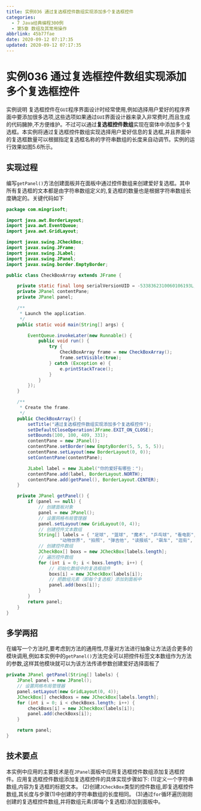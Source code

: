 ```yaml
---
title: 实例036 通过复选框控件数组实现添加多个复选框控件
categories:
  - 7 Java经典编程300例
  - 第5章 数组及其常用操作
abbrlink: 45b77fae
date: 2020-09-12 07:17:35
updated: 2020-09-12 07:17:35
---
```

# 实例036 通过复选框控件数组实现添加多个复选框控件
实例说明
复选框控件在`GUI`程序界面设计时经常使用,例如选择用户爱好的程序界面中要添加很多选项,这些选项如果通过`GUI`界面设计器来录入非常费时,而且生成的代码臃肿,不方便维护。不过可以通过**复选框控件数组**实现在窗体中添加多个复选框。本实例将通过复选框控件数组实现选择用户爱好信息的复选框,并且界面中的复选框数量可以根据指定复选框名称的字符串数组的长度来自动调节。实例的运行效果如图5.6所示。
## 实现过程
编写`getPanel()`方法创建面板并在面板中通过控件数组来创建爱好复选框。其中所有复选框的文本都是由字符串数组定义的,复选框的数量也是根据字符串数组长度确定的。关键代码如下
```java
package com.mingrisoft;

import java.awt.BorderLayout;
import java.awt.EventQueue;
import java.awt.GridLayout;

import javax.swing.JCheckBox;
import javax.swing.JFrame;
import javax.swing.JLabel;
import javax.swing.JPanel;
import javax.swing.border.EmptyBorder;

public class CheckBoxArray extends JFrame {

    private static final long serialVersionUID = -5338362310060106193L;
    private JPanel contentPane;
    private JPanel panel;

    /**
     * Launch the application.
     */
    public static void main(String[] args) {

        EventQueue.invokeLater(new Runnable() {
            public void run() {
                try {
                    CheckBoxArray frame = new CheckBoxArray();
                    frame.setVisible(true);
                } catch (Exception e) {
                    e.printStackTrace();
                }
            }
        });
    }

    /**
     * Create the frame.
     */
    public CheckBoxArray() {
        setTitle("通过复选框控件数组实现添加多个复选框控件");
        setDefaultCloseOperation(JFrame.EXIT_ON_CLOSE);
        setBounds(100, 100, 409, 331);
        contentPane = new JPanel();
        contentPane.setBorder(new EmptyBorder(5, 5, 5, 5));
        contentPane.setLayout(new BorderLayout(0, 0));
        setContentPane(contentPane);

        JLabel label = new JLabel("你的爱好有哪些：");
        contentPane.add(label, BorderLayout.NORTH);
        contentPane.add(getPanel(), BorderLayout.CENTER);
    }

    private JPanel getPanel() {
        if (panel == null) {
            // 创建面板对象
            panel = new JPanel();
            // 设置网格布局管理器
            panel.setLayout(new GridLayout(0, 4));
            // 创建控件文本数组
            String[] labels = { "足球", "篮球", "魔术", "乒乓球", "看电影", "魔兽世界", "CS战队", "羽毛球", "游泳", "旅游", "爬山", "唱歌", "写博客",
                    "动物世界", "拍照", "弹吉他", "读报纸", "飙车", "逛街", "逛商场", "麻将", "看书", "上网看资料", "新闻", "军事", "八卦", "养生", "饮茶" };
            // 创建控件数组
            JCheckBox[] boxs = new JCheckBox[labels.length];
            // 遍历控件数组
            for (int i = 0; i < boxs.length; i++) {
                // 初始化数组中的复选框组件
                boxs[i] = new JCheckBox(labels[i]);
                // 把数组元素（即每个复选框）添加到面板中
                panel.add(boxs[i]);
            }
        }
        return panel;
    }
}
```
## 多学两招
在编写一个方法时,要考虑到方法的通用性,尽量对方法进行抽象让方法适合更多的模块调用,例如本实例中的`getPanel()`方法完全可以把控件标签文本数组作为方法的参数,这样其他模块就可以为该方法传递参数创建爱好选择面板了
```java
private JPanel getPanel(String[] labels) {
    JPanel panel = new JPanel();
    // 设置网格布局管理器
    panel.setLayout(new GridLayout(0, 4));
    JCheckBox[] checkBoxs = new JCheckBox[labels.length];
    for (int i = 0; i < checkBoxs.length; i++) {
        checkBoxs[i] = new JCheckBox(labels[i]);
        panel.add(checkBoxs[i]);
    }

    return panel;
}
```
## 技术要点
本实例中应用的主要技术是在`JPanel`面板中应用复选框控件数组添加复选框控件。应用复选框控件数组添加复选框控件的具体实现步骤如下:
(1)定义一个字符串数组,内容为复选框的标题文本。
(2)创建`JCheckBox`类型的控件数组,即复选框控件数组,其长度与步骤(1)中创建的字符串数组的长度相同。
(3)通过`for`循环遍历刚刚创建的复选框控件数组,并将数组元素(即每个复选框)添加到面板中。